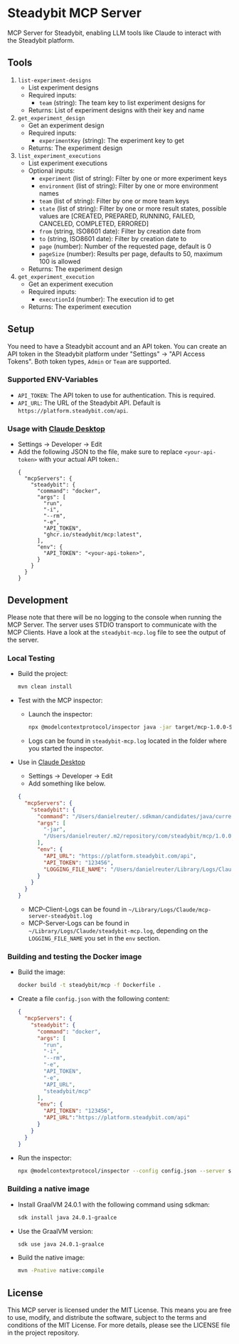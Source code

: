 # Steadybit MCP Server

MCP Server for Steadybit, enabling LLM tools like Claude to interact with the Steadybit platform.

## Tools

1. `list-experiment-designs`
    - List experiment designs
    - Required inputs:
        - `team` (string): The team key to list experiment designs for
    - Returns: List of experiment designs with their key and name
2. `get_experiment_design`
    - Get an experiment design
    - Required inputs:
        - `experimentKey` (string): The experiment key to get
    - Returns: The experiment design
3. `list_experiment_executions`
    - List experiment executions
    - Optional inputs:
        - `experiment` (list of string): Filter by one or more experiment keys
        - `environment` (list of string): Filter by one or more environment names
        - `team` (list of string): Filter by one or more team keys
        - `state` (list of string): Filter by one or more result states, possible values
          are [CREATED, PREPARED, RUNNING, FAILED, CANCELED, COMPLETED, ERRORED]
        - `from` (string, ISO8601 date): Filter by creation date from
        - `to` (string, ISO8601 date): Filter by creation date to
        - `page` (number): Number of the requested page, default is 0
        - `pageSize` (number): Results per page, defaults to 50, maximum 100 is allowed
    - Returns: The experiment design
4. `get_experiment_execution`
    - Get an experiment execution
    - Required inputs:
        - `executionId` (number): The execution id to get
    - Returns: The experiment execution

## Setup

You need to have a Steadybit account and an API token. You can create an API token in the Steadybit platform under
"Settings" → "API Access Tokens". Both token types, `Admin` or `Team` are supported.

### Supported ENV-Variables

- `API_TOKEN`: The API token to use for authentication. This is required.
- `API_URL`: The URL of the Steadybit API. Default is `https://platform.steadybit.com/api`.

### Usage with [Claude Desktop](https://claude.ai/download)

- Settings -> Developer -> Edit
- Add the following JSON to the file, make sure to replace `<your-api-token>` with your actual API token.:
  ```
  {
    "mcpServers": {
      "steadybit": {
        "command": "docker",
        "args": [
          "run",
          "-i",
          "--rm",
          "-e",
          "API_TOKEN",
          "ghcr.io/steadybit/mcp:latest",
        ],
        "env": {
          "API_TOKEN": "<your-api-token>",
        }
      }
    }
  }
  ```

## Development

Please note that there will be no logging to the console when running the MCP Server. The server uses STDIO transport
to communicate with the MCP Clients. Have a look at the `steadybit-mcp.log` file to see the output of the server.

### Local Testing

- Build the project:
    ```bash
    mvn clean install
    ```

- Test with the MCP inspector:
    - Launch the inspector:
      ```bash
      npx @modelcontextprotocol/inspector java -jar target/mcp-1.0.0-SNAPSHOT.jara -e API_URL=https://platform.steadybit.com/api -e API_TOKEN=123456
      ```
    - Logs can be found in `steadybit-mcp.log` located in the folder where you started the inspector.

- Use in [Claude Desktop](https://claude.ai/download)
    - Settings -> Developer -> Edit
    - Add something like below.
    ```json
    {
      "mcpServers": {
        "steadybit": {
          "command": "/Users/danielreuter/.sdkman/candidates/java/current/bin/java",
          "args": [
            "-jar",
            "/Users/danielreuter/.m2/repository/com/steadybit/mcp/1.0.0-SNAPSHOT/mcp-1.0.0-SNAPSHOT.jar"
          ],
          "env": {
            "API_URL": "https://platform.steadybit.com/api",
            "API_TOKEN": "123456",  
            "LOGGING_FILE_NAME": "/Users/danielreuter/Library/Logs/Claude/steadybit-mcp-server.log"
          }
        }
      }
    }
    ```
    - MCP-Client-Logs can be found in `~/Library/Logs/Claude/mcp-server-steadybit.log`
    - MCP-Server-Logs can be found in `~/Library/Logs/Claude/steadybit-mcp.log`, depending on the `LOGGING_FILE_NAME`
      you set in the `env` section.

### Building and testing the Docker image

- Build the image:
  ```bash
  docker build -t steadybit/mcp -f Dockerfile . 
  ```

- Create a file `config.json` with the following content:
  ```json
  {
    "mcpServers": {
      "steadybit": {
        "command": "docker",
        "args": [
          "run",
          "-i",
          "--rm",
          "-e",
          "API_TOKEN",
          "-e",
          "API_URL",
          "steadybit/mcp"
        ],
        "env": {
          "API_TOKEN": "123456",
          "API_URL":"https://platform.steadybit.com/api"
        }
      }
    }
  }
  ```

- Run the inspector:
  ```bash
  npx @modelcontextprotocol/inspector --config config.json --server steadybit
  ```

### Building a native image

- Install GraalVM 24.0.1 with the following command using sdkman:
    ```bash
    sdk install java 24.0.1-graalce
    ```

- Use the GraalVM version:
    ```bash
    sdk use java 24.0.1-graalce
    ```

- Build the native image:
    ```bash
    mvn -Pnative native:compile
    ```

## License

This MCP server is licensed under the MIT License. This means you are free to use, modify, and distribute the software,
subject to the terms and conditions of the MIT License. For more details, please see the LICENSE file in the project
repository.